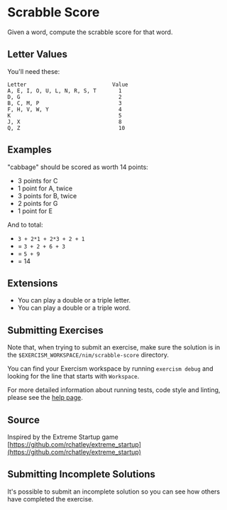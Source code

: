 # Scrabble Score

Given a word, compute the scrabble score for that word.

## Letter Values

You'll need these:

```text
Letter                           Value
A, E, I, O, U, L, N, R, S, T       1
D, G                               2
B, C, M, P                         3
F, H, V, W, Y                      4
K                                  5
J, X                               8
Q, Z                               10
```

## Examples

"cabbage" should be scored as worth 14 points:

- 3 points for C
- 1 point for A, twice
- 3 points for B, twice
- 2 points for G
- 1 point for E

And to total:

- `3 + 2*1 + 2*3 + 2 + 1`
- = `3 + 2 + 6 + 3`
- = `5 + 9`
- = 14

## Extensions

- You can play a double or a triple letter.
- You can play a double or a triple word.

## Submitting Exercises

Note that, when trying to submit an exercise, make sure the solution is in the `$EXERCISM_WORKSPACE/nim/scrabble-score` directory.

You can find your Exercism workspace by running `exercism debug` and looking for the line that starts with `Workspace`.

For more detailed information about running tests, code style and linting,
please see the [help page](http://exercism.io/languages/nim).

## Source

Inspired by the Extreme Startup game [https://github.com/rchatley/extreme_startup](https://github.com/rchatley/extreme_startup)

## Submitting Incomplete Solutions

It's possible to submit an incomplete solution so you can see how others have completed the exercise.